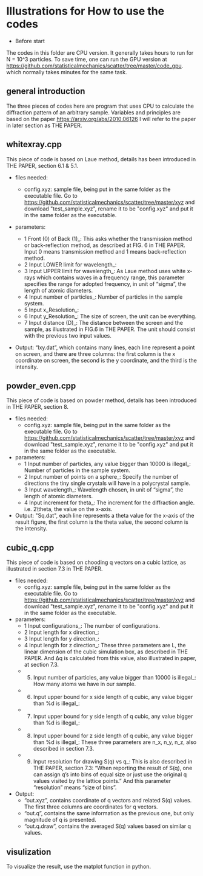 # Illustrations for How to use the codes

* Before start

The codes in this folder are CPU version. It generally takes hours to run for N = 10^3 particles. To save time, one can run the GPU version at
https://github.com/statisticalmechanics/scatter/tree/master/code_gpu.
which normally takes minutes for the same task.

## general introduction

The three pieces of codes here are program that uses 
CPU to calculate the diffraction pattern of an arbitrary 
sample. Variables and principles are based on the paper
https://arxiv.org/abs/2010.06126
I will refer to the paper in later section as THE PAPER.

## whitexray.cpp

This piece of code is based on Laue method, details 
has been introduced in THE PAPER, section 6.1 & 5.1.

- files needed:
	- config.xyz: sample file, being put in the same
	folder as the executable file. Go to 
	https://github.com/statisticalmechanics/scatter/tree/master/xyz
	and download "test_sample.xyz", rename it to be
	"config.xyz" and put it in the same folder as the
	executable.
- parameters:
	* 1 Front (0) of Back (1)_:
	This asks whether the transmission method or 
	back-reflection method, as described at FIG. 6 
	in THE PAPER. Input 0 means transmission method 
	and 1 means back-reflection method.
	* 2 Input LOWER limit for wavelength_:
	* 3 Input UPPER limit for wavelength_:
	As Laue method uses white x-rays which contains 
	waves in a frequency range, this parameter specifies
	the range for adopted frequency, in unit of “sigma”, 
	the length of atomic diameters.
	* 4 Input number of particles_:
	Number of particles in the sample system. 
	* 5 Input x_Resolution_:
	* 6 Input y_Resolution_:
	The size of screen, the unit can be everything.
	* 7 Input distance (D)_:
	The distance between the screen and the sample,
	as illustrated in FIG.6 in THE PAPER.
	The unit should consist with the previous two input
	values.
	
- Output:
	“Ixy.dat”, which contains many lines, each line represent
	a point on screen, and there are three columns: the first
	column is the x coordinate on screen, the second is the y
	coordinate, and the third is the intensity.

## powder_even.cpp

This piece of code is based on powder method, details 
has been introduced in THE PAPER, section 8.

- files needed:
	- config.xyz: sample file, being put in the same
	folder as the executable file. Go to 
	https://github.com/statisticalmechanics/scatter/tree/master/xyz
	and download "test_sample.xyz", rename it to be
	"config.xyz" and put it in the same folder as the
	executable.
- parameters:
	* 1 Input number of particles, any value bigger than
	10000 is illegal_:
	Number of particles in the sample system. 
	* 2 Input number of points on a sphere_:
	Specify the number of directions the tiny single 
	crystals will have in a polycrystal sample.
	* 3 Input wavelength_:
	Wavelength chosen, in unit of “sigma”, the length 
	of atomic diameters.
	* 4 Input increment for theta_:
	The increment for the diffraction angle. i.e. 2\theta,
	the value on the x-axis.
- Output:
	"Sq.dat", each line represents a theta value for the 
	x-axis of the result figure, the first column is the
	theta value, the second column is the intensity.

## cubic_q.cpp

This piece of code is based on chooding q vectors on
a cubic lattice, as illustrated in section 7.3 in 
THE PAPER.

- files needed:
	- config.xyz: sample file, being put in the same
	folder as the executable file. Go to 
	https://github.com/statisticalmechanics/scatter/tree/master/xyz
	and download "test_sample.xyz", rename it to be
	"config.xyz" and put it in the same folder as the
	executable.
- parameters:
	* 1 Input configurations_:
	The number of configurations.
	* 2 Input length for x direction_:
	* 3 Input length for y direction_:
	* 4 Input length for z direction_:
	These three parameters are L, the linear dimension of the cubic 
	simulation box, as described in THE PAPER. And ∆q is calculated 
	from this value, also illustrated in paper, at section 7.3.
	* 5. Input number of particles, any value bigger than 10000 is illegal_:
	How many atoms we have in our sample.
	* 6. Input upper bound for x side length of q cubic, any value bigger than %d is illegal_:
	* 7. Input upper bound for y side length of q cubic, any value bigger than %d is illegal_:
	* 8. Input upper bound for z side length of q cubic, any value bigger than %d is illegal_:
	These three parameters are n_x, n_y, n_z, also described in section 7.3.
	* 9. Input resolution for drawing S(q) vs q_:
	This is also described in THE PAPER, section 7.3: “When reporting the result of S(q), 
	one can assign q’s into bins of equal size or just use the 
	original q values visited by the lattice points.” And this 
	parameter “resolution” means “size of bins”.
- Output:
	- “out.xyz”, contains coordinate of q vectors and related 
	S(q) values. The first three columns are coordinates for q 
	vectors.
	- “out.q”, contains the same information as the previous 
	one, but only magnitude of q is presented.
	- “out.q.draw”, contains the averaged S(q) values based 
	on similar q values. 

## visulization
To visualize the result, use the matplot function in python.
